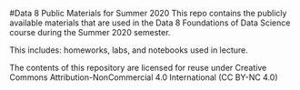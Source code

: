 #Data 8 Public Materials for Summer 2020
This repo contains the publicly available materials that are used in the Data 8 Foundations of Data Science course during the Summer 2020 semester.

This includes: homeworks, labs, and notebooks used in lecture.

The contents of this repository are licensed for reuse under Creative Commons Attribution-NonCommercial 4.0 International (CC BY-NC 4.0)
